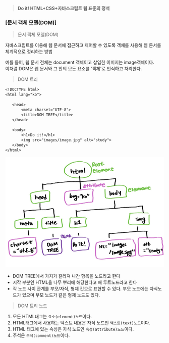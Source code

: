 > #### Do it! HTML+CSS+자바스크립트 웹 표준의 정석
 ### [문서 객체 모델(DOM)]
 > 문서 객체 모델(DOM)

 자바스크립트를 이용해 웹 문서에 접근하고 제어할 수 있도록 객체를 사용해 웹 문서를 체계적으로 정리하는 방법

 예를 들어, 웹 문서 전체는 document 객체이고 삽입한 이미지는 image객체이다.  
 이처럼 DOM은 웹 문서와 그 안의 모든 요소를 '객체'로 인식하고 처리한다.

 > DOM 트리
 ```
 <!DOCTYPE html>
 <html lang="ko">
    
    <head>
        <meta charset="UTF-8">
        <title>DOM TREE</title>
    </head>

    <body>
        <h1>Do it!</h1>
        <img src="images/image.jpg" alt="study">
    </body>
 </html>
 ```

 ![Alt text](image-1.png)

 - DOM TREE에서 가지가 갈라져 나간 항목을 노드라고 한다
 - 시작 부분인 HTML을 나무 뿌리에 해당한다고 해 루트노드라고 한다
 - 각 노드 사이 관계를 부모/자식, 형제 간으로 표현할 수 있다. 부모 노드에는 자식노드가 있으며 부모 노드가 같은 형제 노드도 있다.

 > DOM 트리 노드
 1. 모든 HTML태그는 `요소(element)노드`이다.
 2. HTML태그에서 사용하는 텍스트 내용은 자식 노드인 `텍스트(text)노드`이다.
 3. HTML 태그에 있는 속성은 자식 노드인 `속성(attribute)노드`이다.
 4. 주석은 `주석(comment)노드`이다.